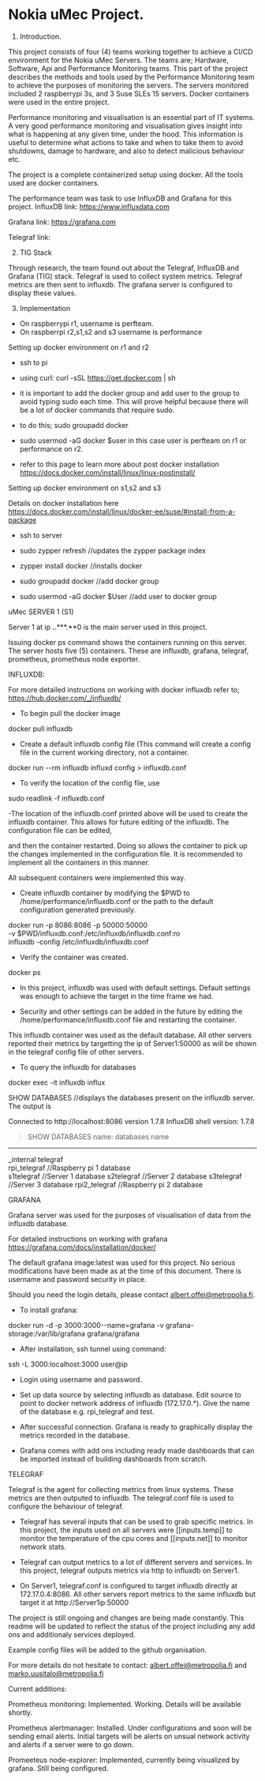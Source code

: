 # Nokia  uMec Project.

1. Introduction.

This project consists of four (4) teams working together to achieve a CI/CD environment for the Nokia uMec Servers.
The teams are; Hardware, Software, Api and Performance Monitoring teams. 
This part of the project describes the methods and tools used by the Performance Monitoring team to achieve the purposes of monitoring the servers.
The servers monitored included 2 raspberrypi 3s, and 3 Suse SLEs 15 servers. Docker containers were used in the entire project.

Performance monitoring and visualisation is an essential part of IT systems. A very good performance monitoring and visualisation gives insight into 
what is happening at any given time, under the hood. This information is useful to determine what actions to take and when to take them to avoid shutdowns,
damage to hardware, and also to detect malicious behaviour etc. 

The project is a complete containerized setup using docker. All the tools used are docker containers.

The performance team was task to use InfluxDB and Grafana for this project.
InfluxDB
link: https://www.influxdata.com

Grafana
link: https://grafana.com 

Telegraf
link:


2. TIG Stack

Through research, the team found out about the Telegraf, InfluxDB and Grafana (TIG) stack. 
Telegraf is used to collect system metrics. Telegraf metrics are then sent to influxdb. The grafana server is configured to display these values.
 

3. Implementation

- On raspberrypi r1, username is perfteam.
- On raspberrpi r2,s1,s2 and s3  username is performance

Setting up docker environment on r1 and r2

- ssh to pi

- using curl: curl -sSL https://get.docker.com | sh 

- it is important to add the docker group and add user to the group to avoid typing sudo each time. This will prove helpful because there will be a lot of docker commands that require sudo.

- to do this; sudo groupadd docker

- sudo usermod -aG docker $user in this case user is perfteam on r1 or performance on r2.

- refer to this page to learn more about post docker installation https://docs.docker.com/install/linux/linux-postinstall/

 
Setting up docker environment on s1,s2 and s3

Details on docker installation here https://docs.docker.com/install/linux/docker-ee/suse/#install-from-a-package

- ssh to server

- sudo zypper refresh //updates the zypper package index

- zypper install docker //installs docker

- sudo groupadd docker //add docker group

- sudo usermod -aG docker $User //add user to docker group


uMec SERVER 1 (S1)

Server 1 at ip ***.***.***.**0 is the main server used in this project. 

Issuing docker ps command shows the containers running on this server. The server hosts five (5) containers. These are influxdb, grafana, telegraf, prometheus, prometheus node exporter.


INFLUXDB:

For more detailed instructions on working with docker influxdb refer to; https://hub.docker.com/_/influxdb/

- To begin pull the docker image

docker pull influxdb

- Create a default influxdb config file (This command will create a config file in the current working directory, not a container.

docker run --rm influxdb influxd config > influxdb.conf

- To verify the location of the config file, use

sudo readlink -f influxdb.conf 

-The location of the influxdb.conf printed above will be used to create the influxdb container. This allows for future editing of the influxdb. The configuration file can be edited,

and then the container restarted. Doing so allows the container to pick up the changes implemented in the configuration file. It is recommended to implement all the containers in this manner.

 All subsequent containers were implemented this way.

- Create influxdb container by modifying the $PWD to /home/performance/influxdb.conf or the path to the default configuration generated previously. 

docker run -p 8086:8086 -p 50000:50000 \
      -v $PWD/influxdb.conf:/etc/influxdb/influxdb.conf:ro \
      influxdb -config /etc/influxdb/influxdb.conf

- Verify the container was created.

docker ps

- In this project, influxdb was used with default settings. Default settings was enough to achieve the target in the time frame we had. 

- Security and other settings can be added in the future by editing the /home/performance/influxdb.conf file and restarting the container.

This influxdb container was used as the default database. All other servers reported their metrics by targetting the ip of Server1:50000 as will be shown in the telegraf config file of other servers.

- To query the influxdb for databases

docker exec -it influxdb influx 

SHOW DATABASES //displays the databases present on the influxdb server. The output is

Connected to http://localhost:8086 version 1.7.8
InfluxDB shell version: 1.7.8
> SHOW DATABASES
name: databases
name
----
_internal
telegraf	 
rpi_telegraf	//Raspberry pi 1 database	  	
s1telegraf	//Server 1 database
s2telegraf	//Server 2 database
s3telegraf	//Server 3 database
rpi2_telegraf	//Raspberry pi 2 database


GRAFANA

Grafana server was used for the purposes of visualisation of data from the influxdb database. 

For detailed instructions on working with grafana https://grafana.com/docs/installation/docker/

The default grafana image:latest was used for this project. No serious modifications have been made as at the time of this document. There is username and password security in place. 

Should you need the login details, please contact albert.offei@metropolia.fi. 

- To install grafana:

docker run -d -p 3000:3000--name=grafana -v grafana-storage:/var/lib/grafana grafana/grafana

- After installation, ssh tunnel using command:

ssh -L 3000:localhost:3000 user@ip

- Login using username and password.

- Set up data source by selecting influxdb as database. Edit source to point to docker network address of influxdb (172.17.0.*). Give the name of the database e.g. rpi_telegraf and test.

- After successful connection. Grafana is ready to graphically display the metrics recorded in the database.

- Grafana comes with add ons including ready made dashboards that can be imported instead of building dashboards from scratch. 



TELEGRAF


Telegraf is the agent for collecting metrics from linux systems. These metrics are then outputed to influxdb. The telegraf.conf file is used to configure the behaviour of telegraf.

- Telegraf has several inputs that can be used to grab specific metrics. In this project, the inputs used on all servers were [[inputs.temp]] to monitor the temperature of the cpu cores
and [[inputs.net]] to monitor network stats.

- Telegraf can output metrics to a lot of different servers and services. In this project, telegraf outputs metrics via http to influxdb on Server1. 

- On Server1, telegraf.conf is configured to target influxdb directly at 172.17.0.4:8086. All other servers report metrics to the same influxdb but target it at http://Server1ip:50000


The project is still ongoing and changes are being made constantly. This readme will be updated to reflect the status of the project including any add ons and additionaly services deployed.

Example config files will be added to the github organisation. 

For more details do not hesitate to contact: albert.offei@metropolia.fi and marko.uusitalo@metropolia.fi

Current additions:

Prometheus monitoring: Implemented. Working. Details will be available shortly. 

Prometheus alertmanager: Installed. Under configurations and soon will be sending email alerts. Initial targets will be alerts on unsual network activity and alerts if a server were to go down.

Promeeteus node-explorer: Implemented, currently being visualized by grafana. Still being configured.
